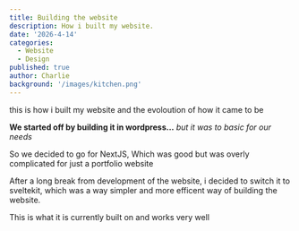 ```yaml
---
title: Building the website
description: How i built my website.
date: '2026-4-14'
categories:
  - Website
  - Design
published: true
author: Charlie
background: '/images/kitchen.png'
---
```


this is how i built my website and the evoloution of how it came to be 

**We started off by building it in wordpress...**
*but it was to basic for our needs*

So we decided to go for NextJS, Which was good but was overly complicated for just a portfolio website

After a long break from development of the website, i decided to switch it to sveltekit, which was a way simpler and more efficent way of building the website.

This is what it is currently built on and works very well